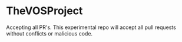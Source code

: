 # TheVOSProject
Accepting all PR's. This experimental repo will accept all pull requests without conflicts or malicious code.
